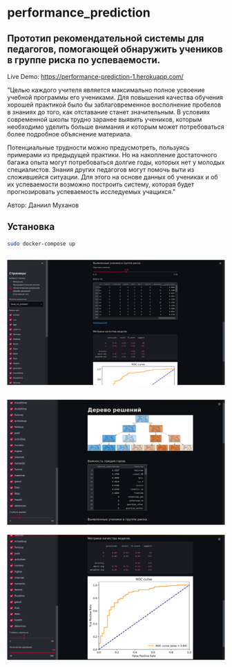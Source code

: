 # performance_prediction

## Прототип рекомендательной системы для педагогов, помогающей обнаружить учеников в группе риска по успеваемости.

Live Demo: https://performance-prediction-1.herokuapp.com/

"Целью каждого учителя является максимально полное усвоение учебной программы его учениками. Для повышения качества обучения хорошей практикой было бы заблаговременное восполнение пробелов в знаниях до того, как отставание станет значительным. В условиях современной школы трудно заранее выявить учеников, которым необходимо уделить больше внимания и которым может потребоваться более подробное объяснение материала.

Потенциальные трудности можно предусмотреть, пользуясь примерами из предыдущей практики. Но на накопление достаточного багажа опыта могут потребоваться долгие годы, которых нет у молодых специалистов. Знания других педагогов могут помочь выти из сложившейся ситуации. Для этого на основе данных об учениках и об их успеваемости возможно построить систему, которая будет прогнозировать успеваемость исследуемых учащихся."

Автор: Даниил Муханов

## Установка

```sh
sudo docker-compose up
```

![](./Screenshot.png)
---
![](./Screenshot_1.png)
---
![](./Screenshot_2.png)


